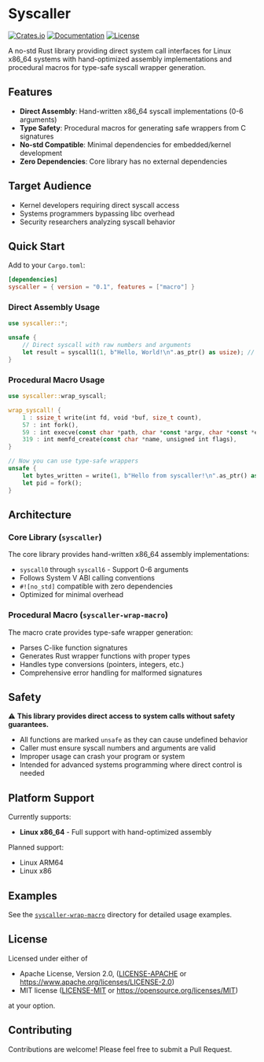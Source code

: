 # Syscaller

[![Crates.io](https://img.shields.io/crates/v/syscaller.svg)](https://crates.io/crates/syscaller)
[![Documentation](https://docs.rs/syscaller/badge.svg)](https://docs.rs/syscaller)
[![License](https://img.shields.io/badge/license-MIT%2FApache--2.0-blue.svg)](LICENSE.md)

A no-std Rust library providing direct system call interfaces for Linux x86_64 systems with hand-optimized assembly implementations and procedural macros for type-safe syscall wrapper generation.

## Features

- **Direct Assembly**: Hand-written x86_64 syscall implementations (0-6 arguments)
- **Type Safety**: Procedural macros for generating safe wrappers from C signatures
- **No-std Compatible**: Minimal dependencies for embedded/kernel development
- **Zero Dependencies**: Core library has no external dependencies

## Target Audience

- Kernel developers requiring direct syscall access
- Systems programmers bypassing libc overhead  
- Security researchers analyzing syscall behavior

## Quick Start

Add to your `Cargo.toml`:

```toml
[dependencies]
syscaller = { version = "0.1", features = ["macro"] }
```

### Direct Assembly Usage

```rust
use syscaller::*;

unsafe {
    // Direct syscall with raw numbers and arguments
    let result = syscall1(1, b"Hello, World!\n".as_ptr() as usize); // write syscall
}
```

### Procedural Macro Usage

```rust
use syscaller::wrap_syscall;

wrap_syscall! {
    1 : ssize_t write(int fd, void *buf, size_t count),
    57 : int fork(),
    59 : int execve(const char *path, char *const *argv, char *const *envp),
    319 : int memfd_create(const char *name, unsigned int flags),
}

// Now you can use type-safe wrappers
unsafe {
    let bytes_written = write(1, b"Hello from syscaller!\n".as_ptr() as *const _, 22);
    let pid = fork();
}
```

## Architecture

### Core Library (`syscaller`)

The core library provides hand-written x86_64 assembly implementations:

- `syscall0` through `syscall6` - Support 0-6 arguments
- Follows System V ABI calling conventions
- `#![no_std]` compatible with zero dependencies
- Optimized for minimal overhead

### Procedural Macro (`syscaller-wrap-macro`)

The macro crate provides type-safe wrapper generation:

- Parses C-like function signatures
- Generates Rust wrapper functions with proper types
- Handles type conversions (pointers, integers, etc.)
- Comprehensive error handling for malformed signatures

## Safety

⚠️ **This library provides direct access to system calls without safety guarantees.**

- All functions are marked `unsafe` as they can cause undefined behavior
- Caller must ensure syscall numbers and arguments are valid
- Improper usage can crash your program or system
- Intended for advanced systems programming where direct control is needed

## Platform Support

Currently supports:
- **Linux x86_64** - Full support with hand-optimized assembly

Planned support:
- Linux ARM64
- Linux x86

## Examples

See the [`syscaller-wrap-macro`](syscaller-wrap-macro/) directory for detailed usage examples.

## License

Licensed under either of

- Apache License, Version 2.0, ([LICENSE-APACHE](LICENSE-APACHE) or https://www.apache.org/licenses/LICENSE-2.0)
- MIT license ([LICENSE-MIT](LICENSE-MIT) or https://opensource.org/licenses/MIT)

at your option.

## Contributing

Contributions are welcome! Please feel free to submit a Pull Request.